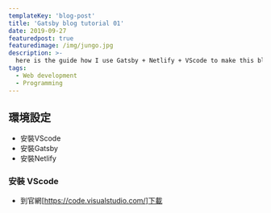 ```yaml
---
templateKey: 'blog-post'
title: 'Gatsby blog tutorial 01'
date: 2019-09-27
featuredpost: true
featuredimage: /img/jungo.jpg
description: >-
  here is the guide how I use Gatsby + Netlify + VScode to make this blog, its a series.
tags:
  - Web development
  - Programming
---
```



## 環境設定
- 安裝VScode
- 安裝Gatsby
- 安裝Netlify

### 安裝 VScode
  - 到官網[https://code.visualstudio.com/]下載

